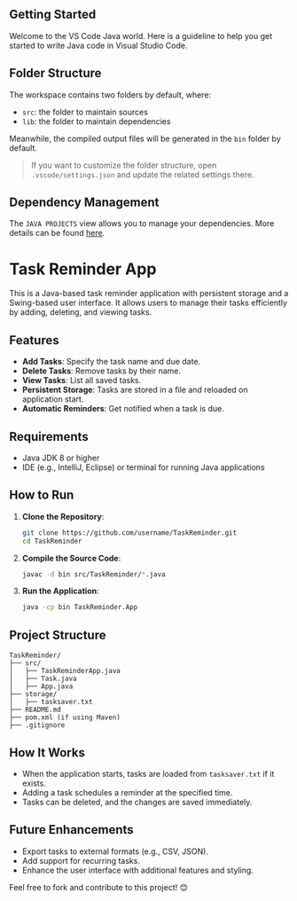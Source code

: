 ## Getting Started

Welcome to the VS Code Java world. Here is a guideline to help you get started to write Java code in Visual Studio Code.

## Folder Structure

The workspace contains two folders by default, where:

- `src`: the folder to maintain sources
- `lib`: the folder to maintain dependencies

Meanwhile, the compiled output files will be generated in the `bin` folder by default.

> If you want to customize the folder structure, open `.vscode/settings.json` and update the related settings there.

## Dependency Management

The `JAVA PROJECTS` view allows you to manage your dependencies. More details can be found [here](https://github.com/microsoft/vscode-java-dependency#manage-dependencies).

# Task Reminder App

This is a Java-based task reminder application with persistent storage and a Swing-based user interface. It allows users to manage their tasks efficiently by adding, deleting, and viewing tasks.

## Features
- **Add Tasks**: Specify the task name and due date.
- **Delete Tasks**: Remove tasks by their name.
- **View Tasks**: List all saved tasks.
- **Persistent Storage**: Tasks are stored in a file and reloaded on application start.
- **Automatic Reminders**: Get notified when a task is due.

## Requirements
- Java JDK 8 or higher
- IDE (e.g., IntelliJ, Eclipse) or terminal for running Java applications

## How to Run

1. **Clone the Repository**:
   ```bash
   git clone https://github.com/username/TaskReminder.git
   cd TaskReminder
   ```

2. **Compile the Source Code**:
   ```bash
   javac -d bin src/TaskReminder/*.java
   ```

3. **Run the Application**:
   ```bash
   java -cp bin TaskReminder.App
   ```

## Project Structure
```
TaskReminder/
├── src/
│   ├── TaskReminderApp.java
│   ├── Task.java
│   ├── App.java
├── storage/
│   ├── tasksaver.txt
├── README.md
├── pom.xml (if using Maven)
├── .gitignore
```

## How It Works
- When the application starts, tasks are loaded from `tasksaver.txt` if it exists.
- Adding a task schedules a reminder at the specified time.
- Tasks can be deleted, and the changes are saved immediately.

## Future Enhancements
- Export tasks to external formats (e.g., CSV, JSON).
- Add support for recurring tasks.
- Enhance the user interface with additional features and styling.

Feel free to fork and contribute to this project! 😊


